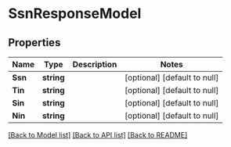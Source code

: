 # SsnResponseModel

## Properties
Name | Type | Description | Notes
------------ | ------------- | ------------- | -------------
**Ssn** | **string** |  | [optional] [default to null]
**Tin** | **string** |  | [optional] [default to null]
**Sin** | **string** |  | [optional] [default to null]
**Nin** | **string** |  | [optional] [default to null]

[[Back to Model list]](../README.md#documentation-for-models) [[Back to API list]](../README.md#documentation-for-api-endpoints) [[Back to README]](../README.md)


